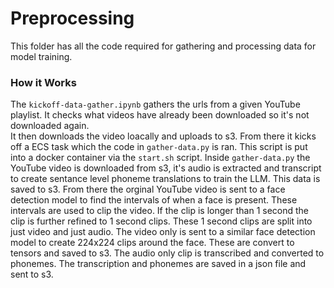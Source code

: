 # Preprocessing 

This folder has all the code required for gathering and processing data for model training.

### How it Works

The `kickoff-data-gather.ipynb` gathers the urls from a given YouTube playlist.  It checks what videos have already been downloaded so it's not downloaded again.  
It then downloads the video loacally and uploads to s3.  From there it kicks off a ECS task which the code in `gather-data.py` is ran.
This script is put into a docker container via the `start.sh` script.
Inside `gather-data.py` the YouTube video is downloaded from s3, it's audio is extracted and transcript to create sentance level phoneme translations to train the LLM.  This data is saved to s3.
From there the orginal YouTube video is sent to a face detection model to find the intervals of when a face is present. These intervals are used to clip the video.  If the clip is longer than 1 second the clip is further refined to 1 second clips.  These 1 second clips are split into just video and just audio.  The video only is sent to a similar face detection model to create 224x224 clips around the face.  These are convert to tensors and saved to s3.  The audio only clip is transcribed and converted to phonemes.  The transcription and phonemes are saved in a json file and sent to s3. 
